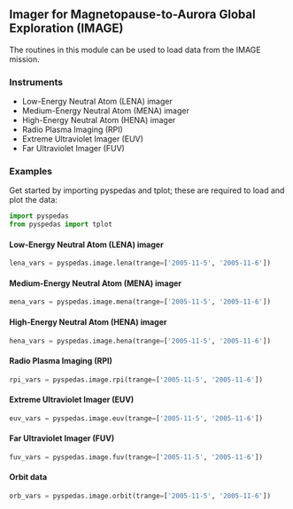 
## Imager for Magnetopause-to-Aurora Global Exploration (IMAGE)
The routines in this module can be used to load data from the IMAGE mission. 

### Instruments
- Low-Energy Neutral Atom (LENA) imager
- Medium-Energy Neutral Atom (MENA) imager
- High-Energy Neutral Atom (HENA) imager
- Radio Plasma Imaging (RPI)
- Extreme Ultraviolet Imager (EUV)
- Far Ultraviolet Imager (FUV)

### Examples
Get started by importing pyspedas and tplot; these are required to load and plot the data:

```python
import pyspedas
from pyspedas import tplot
```

#### Low-Energy Neutral Atom (LENA) imager

```python
lena_vars = pyspedas.image.lena(trange=['2005-11-5', '2005-11-6'])
```

#### Medium-Energy Neutral Atom (MENA) imager

```python
mena_vars = pyspedas.image.mena(trange=['2005-11-5', '2005-11-6'])
```

#### High-Energy Neutral Atom (HENA) imager

```python
hena_vars = pyspedas.image.hena(trange=['2005-11-5', '2005-11-6'])
```

#### Radio Plasma Imaging (RPI)

```python
rpi_vars = pyspedas.image.rpi(trange=['2005-11-5', '2005-11-6'])
```

#### Extreme Ultraviolet Imager (EUV)

```python
euv_vars = pyspedas.image.euv(trange=['2005-11-5', '2005-11-6'])
```

#### Far Ultraviolet Imager (FUV)

```python
fuv_vars = pyspedas.image.fuv(trange=['2005-11-5', '2005-11-6'])
```

#### Orbit data

```python
orb_vars = pyspedas.image.orbit(trange=['2005-11-5', '2005-11-6'])
```
